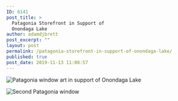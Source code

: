 ```yaml
---
ID: 6141
post_title: >
  Patagonia Storefront in Support of
  Onondaga Lake
author: adamdjbrett
post_excerpt: ""
layout: post
permalink: /patagonia-storefront-in-support-of-onondaga-lake/
published: true
post_date: 2019-11-13 11:08:57
---
```


![Patagonia window art in support of Onondaga Lake](https://i1.wp.com/aila.ngo/wp-content/uploads/2019/11/patagonia-window-02-min-1.jpeg)  

![Second Patagonia window](https://i1.wp.com/aila.ngo/wp-content/uploads/2019/11/patagonia-window-01-min-1.jpeg)  
